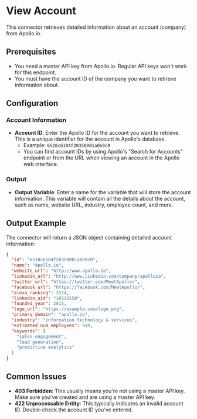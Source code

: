 # View Account

This connector retrieves detailed information about an account (company) from Apollo.io.

## Prerequisites

- You need a master API key from Apollo.io. Regular API keys won't work for this endpoint.
- You must have the account ID of the company you want to retrieve information about.

## Configuration

### Account Information

- **Account ID**: Enter the Apollo ID for the account you want to retrieve. This is a unique identifier for the account in Apollo's database.
  - Example: `6518c6184f20350001a0b9c0`
  - You can find account IDs by using Apollo's "Search for Accounts" endpoint or from the URL when viewing an account in the Apollo web interface.

### Output

- **Output Variable**: Enter a name for the variable that will store the account information. This variable will contain all the details about the account, such as name, website URL, industry, employee count, and more.

## Output Example

The connector will return a JSON object containing detailed account information:

```json
{
  "id": "6518c6184f20350001a0b9c0",
  "name": "Apollo.io",
  "website_url": "http://www.apollo.io",
  "linkedin_url": "http://www.linkedin.com/company/apolloio",
  "twitter_url": "https://twitter.com/MeetApollo/",
  "facebook_url": "https://facebook.com/MeetApollo/",
  "alexa_ranking": 3514,
  "linkedin_uid": "18511550",
  "founded_year": 2015,
  "logo_url": "https://example.com/logo.png",
  "primary_domain": "apollo.io",
  "industry": "information technology & services",
  "estimated_num_employees": 910,
  "keywords": [
    "sales engagement",
    "lead generation",
    "predictive analytics"
  ]
}
```

## Common Issues

- **403 Forbidden**: This usually means you're not using a master API key. Make sure you've created and are using a master API key.
- **422 Unprocessable Entity**: This typically indicates an invalid account ID. Double-check the account ID you've entered.